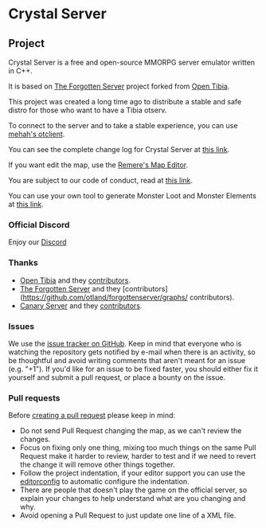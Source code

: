 # Crystal Server

## Project

Crystal Server is a free and open-source MMORPG server emulator written in C++.

It is based on [The Forgotten Server](https://github.com/otland/forgottenserver) project forked from [Open Tibia](https://github.com/opentibia/server).

This project was created a long time ago to distribute a stable and safe distro for those who want to have a Tibia otserv.

To connect to the server and to take a stable experience, you can
use [mehah's otclient](https://github.com/mehah/otclient).

You can see the complete change log for Crystal Server at [this link](https://github.com/jprzimba/crystalserver/blob/main/markdowns/CHANGELOG.md).

If you want edit the map, use the [Remere's Map Editor](https://www.mediafire.com/file/o2e06j8j2lsxmh8/RME.rar/file).

You are subject to our code of conduct, read
at [this link](https://github.com/jprzimba/crystalserver/blob/main/markdowns/CODE_OF_CONDUCT.md).

You can use your own tool to generate Monster Loot and Monster Elements at [this link](https://crystalsever.vercel.app).

### Official Discord
Enjoy our [Discord](https://discord.gg/7AYJEHTghQ)

### Thanks
- [Open Tibia](https://github.com/opentibia/server) and they [contributors](https://github.com/opentibia/server/graphs/contributors).
- [The Forgotten Server](https://github.com/otland/forgottenserver) and they [contributors](https://github.com/otland/forgottenserver/graphs/
contributors).
- [Canary Server](https://github.com/opentibiabr/canary) and they [contributors](https://github.com/opentibiabr/canary/graphs/contributors).


### Issues

We use the [issue tracker on GitHub](https://github.com/jprzimba/crystalserver/issues). Keep in mind that everyone who is
watching the repository gets notified by e-mail when there is an activity, so be thoughtful and avoid writing comments
that aren't meant for an issue (e.g. "+1"). If you'd like for an issue to be fixed faster, you should either fix it
yourself and submit a pull request, or place a bounty on the issue.

### Pull requests

Before [creating a pull request](https://github.com/jprzimba/crystalserver/pulls) please keep in mind:

* Do not send Pull Request changing the map, as we can't review the changes.
* Focus on fixing only one thing, mixing too much things on the same Pull Request make it harder to review, harder to
  test and if we need to revert the change it will remove other things together.
* Follow the project indentation, if your editor support you can use the [editorconfig](https://editorconfig.org/) to
  automatic configure the indentation.
* There are people that doesn't play the game on the official server, so explain your changes to help understand what
  are you changing and why.
* Avoid opening a Pull Request to just update one line of a XML file.